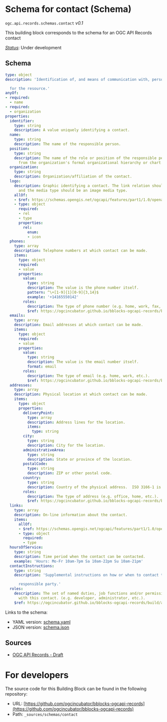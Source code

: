 
# Schema for contact (Schema)

`ogc.api.records.schemas.contact` *v0.1*

This building block corresponds to the schema for an OGC API Records contact

[*Status*](http://www.opengis.net/def/status): Under development

## Schema

```yaml
type: object
description: 'Identification of, and means of communication with, person responsible

  for the resource.'
anyOf:
- required:
  - name
- required:
  - organization
properties:
  identifier:
    type: string
    description: A value uniquely identifying a contact.
  name:
    type: string
    description: The name of the responsible person.
  position:
    type: string
    description: The name of the role or position of the responsible person taken
      from the organization's formal organizational hierarchy or chart.
  organization:
    type: string
    description: Organization/affiliation of the contact.
  logo:
    description: Graphic identifying a contact. The link relation should be `icon`
      and the media type should be an image media type.
    allOf:
    - $ref: https://schemas.opengis.net/ogcapi/features/part1/1.0/openapi/schemas/link.yaml
    - type: object
      required:
      - rel
      - type
      properties:
        rel:
          enum:
          - icon
  phones:
    type: array
    description: Telephone numbers at which contact can be made.
    items:
      type: object
      required:
      - value
      properties:
        value:
          type: string
          description: The value is the phone number itself.
          pattern: ^\+[1-9]{1}[0-9]{3,14}$
          example: '+14165550142'
        roles:
          description: The type of phone number (e.g. home, work, fax, etc.).
          $ref: https://ogcincubator.github.io/bblocks-ogcapi-records/build/annotated/api/records/schemas/roles/schema.yaml
  emails:
    type: array
    description: Email addresses at which contact can be made.
    items:
      type: object
      required:
      - value
      properties:
        value:
          type: string
          description: The value is the email number itself.
          format: email
        roles:
          description: The type of email (e.g. home, work, etc.).
          $ref: https://ogcincubator.github.io/bblocks-ogcapi-records/build/annotated/api/records/schemas/roles/schema.yaml
  addresses:
    type: array
    description: Physical location at which contact can be made.
    items:
      type: object
      properties:
        deliveryPoint:
          type: array
          description: Address lines for the location.
          items:
            type: string
        city:
          type: string
          description: City for the location.
        administrativeArea:
          type: string
          description: State or province of the location.
        postalCode:
          type: string
          description: ZIP or other postal code.
        country:
          type: string
          description: Country of the physical address.  ISO 3166-1 is recommended.
        roles:
          description: The type of address (e.g. office, home, etc.).
          $ref: https://ogcincubator.github.io/bblocks-ogcapi-records/build/annotated/api/records/schemas/roles/schema.yaml
  links:
    type: array
    description: On-line information about the contact.
    items:
      allOf:
      - $ref: https://schemas.opengis.net/ogcapi/features/part1/1.0/openapi/schemas/link.yaml
      - type: object
        required:
        - type
  hoursOfService:
    type: string
    description: Time period when the contact can be contacted.
    example: 'Hours: Mo-Fr 10am-7pm Sa 10am-22pm Su 10am-21pm'
  contactInstructions:
    type: string
    description: 'Supplemental instructions on how or when to contact the

      responsible party.'
  roles:
    description: The set of named duties, job functions and/or permissions associated
      with this contact. (e.g. developer, administrator, etc.).
    $ref: https://ogcincubator.github.io/bblocks-ogcapi-records/build/annotated/api/records/schemas/roles/schema.yaml

```

Links to the schema:

* YAML version: [schema.yaml](https://ogcincubator.github.io/bblocks-ogcapi-records/build/annotated/api/records/schemas/contact/schema.json)
* JSON version: [schema.json](https://ogcincubator.github.io/bblocks-ogcapi-records/build/annotated/api/records/schemas/contact/schema.yaml)

## Sources

* [OGC API Records - Draft](https://docs.ogc.org/DRAFTS/20-004.html)

# For developers

The source code for this Building Block can be found in the following repository:

* URL: [https://github.com/ogcincubator/bblocks-ogcapi-records](https://github.com/ogcincubator/bblocks-ogcapi-records)
* Path: `_sources/schemas/contact`

